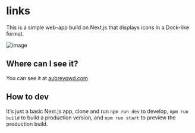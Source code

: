 # links

This is a simple web-app build on Next.js that displays icons in a Dock-like format.

![image](https://user-images.githubusercontent.com/1753298/126888176-66542e5a-f5d9-4a3c-bd3a-a90f01104225.png)

## Where can I see it?

You can see it at [aubreypwd.com](https://aubreypwd.com)

## How to dev

It's just a basic Next.js app, clone and run `npm run dev` to develop, `npm run build` to build a production version, and `npm run start` to preview the production build.
